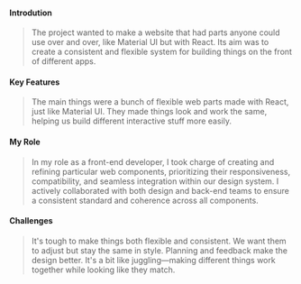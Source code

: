 #### Introdution
> The project wanted to make a website that had parts anyone could use over and over, like Material UI but with React. Its aim was to create a consistent and flexible system for building things on the front of different apps.

#### Key Features
> The main things were a bunch of flexible web parts made with React, just like Material UI. They made things look and work the same, helping us build different interactive stuff more easily.

#### My Role
>In my role as a front-end developer, I took charge of creating and refining particular web components, prioritizing their responsiveness, compatibility, and seamless integration within our design system. I actively collaborated with both design and back-end teams to ensure a consistent standard and coherence across all components.

#### Challenges
>It's tough to make things both flexible and consistent. We want them to adjust but stay the same in style. Planning and feedback make the design better. It's a bit like juggling—making different things work together while looking like they match.
